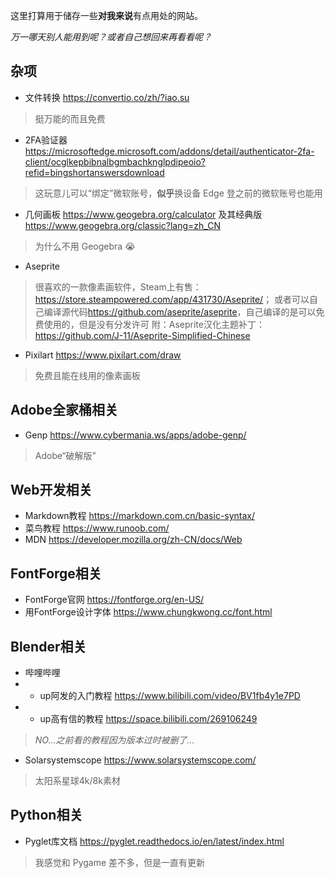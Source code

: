 这里打算用于储存一些**对我来说**有点用处的网站。

*万一哪天别人能用到呢？或者自己想回来再看看呢？*

## 杂项
- 文件转换 <https://convertio.co/zh/?iao.su>
> 挺万能的而且免费
- 2FA验证器 <https://microsoftedge.microsoft.com/addons/detail/authenticator-2fa-client/ocglkepbibnalbgmbachknglpdipeoio?refid=bingshortanswersdownload>
> 这玩意儿可以“绑定”微软账号，**似乎**换设备 Edge 登之前的微软账号也能用
- 几何画板 <https://www.geogebra.org/calculator> 及其经典版 <https://www.geogebra.org/classic?lang=zh_CN>
> 为什么不用 Geogebra 😭
- Aseprite 
> 很喜欢的一款像素画软件，Steam上有售：<https://store.steampowered.com/app/431730/Aseprite/>；
> 或者可以自己编译源代码<https://github.com/aseprite/aseprite>，自己编译的是可以免费使用的，但是没有分发许可
> 附：Aseprite汉化主题补丁：<https://github.com/J-11/Aseprite-Simplified-Chinese>
- Pixilart <https://www.pixilart.com/draw>
> 免费且能在线用的像素画板

## Adobe全家桶相关
- Genp <https://www.cybermania.ws/apps/adobe-genp/>
> Adobe“破解版”

## Web开发相关
- Markdown教程 <https://markdown.com.cn/basic-syntax/>
- 菜鸟教程 <https://www.runoob.com/>
- MDN <https://developer.mozilla.org/zh-CN/docs/Web>

## FontForge相关
- FontForge官网 <https://fontforge.org/en-US/>
- 用FontForge设计字体 <https://www.chungkwong.cc/font.html>

## Blender相关
- 哔哩哔哩
- - up阿发的入门教程 <https://www.bilibili.com/video/BV1fb4y1e7PD>
- - up高有信的教程 <https://space.bilibili.com/269106249> 
> *NO...之前看的教程因为版本过时被删了...*
- Solarsystemscope <https://www.solarsystemscope.com/> 
> 太阳系星球4k/8k素材

## Python相关
- Pyglet库文档 <https://pyglet.readthedocs.io/en/latest/index.html> 
> 我感觉和 Pygame 差不多，但是一直有更新